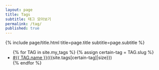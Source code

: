 ```yaml
---
layout: page
title: Tags
subtitle: 태그 모아보기
permalink: /tag/
published: true
---
```


<div class="page" markdown="1">

{% include page/title.html title=page.title subtitle=page.subtitle %}

<ul>
{% for TAG in site.my_tags %}
{% assign certain-tag = TAG.slug %}
<li><a href="{{ TAG.slug }}">#{{ TAG.name }}</a>({{site.tags[certain-tag]|size}})</li>
{% endfor %}

</ul>

</div>
